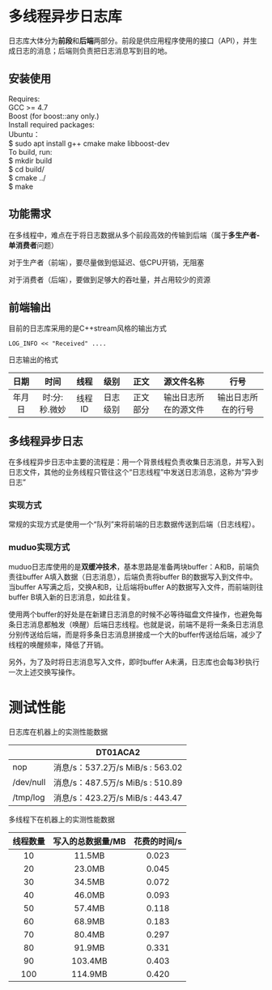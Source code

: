 # 多线程异步日志库

日志库大体分为**前段**和**后端**两部分。前段是供应用程序使用的接口（API），并生成日志的消息；后端则负责把日志消息写到目的地。

## 安装使用
Requires:  
  GCC >= 4.7  
  Boost (for boost::any only.)  
Install required packages:   
Ubuntu：  
  $ sudo apt install g++ cmake make libboost-dev  
To build, run:  
  $ mkdir build  
  $ cd build/  
  $ cmake ../  
  $ make

## 功能需求

在多线程中，难点在于将日志数据从多个前段高效的传输到后端（属于**多生产者-单消费者**问题）

对于生产者（前端），要尽量做到低延迟、低CPU开销，无阻塞

对于消费者（后端），要做到足够大的吞吐量，并占用较少的资源

## 前端输出

目前的日志库采用的是C++stream风格的输出方式

```
LOG_INFO << "Received" ....
```

日志输出的格式

|  日期  |     时间      |  线程  |   级别   |   正文   |      源文件名称      |        行号        |
| :----: | :-----------: | :----: | :------: | :------: | :------------------: | :----------------: |
| 年月日 | 时:分:秒.微妙 | 线程ID | 日志级别 | 正文部分 | 输出日志所在的源文件 | 输出日志所在的行号 |



## 多线程异步日志

在多线程异步日志中主要的流程是：用一个背景线程负责收集日志消息，并写入到日志文件，其他的业务线程只管往这个“日志线程”中发送日志消息，这称为“异步日志”

### 实现方式

常规的实现方式是使用一个“队列”来将前端的日志数据传送到后端（日志线程）。

### muduo实现方式

muduo日志库使用的是**双缓冲技术**，基本思路是准备两块buffer：A和B，前端负责往buffer  A填入数据（日志消息），后端负责将buffer B的数据写入到文件中。当buffer A写满之后，交换A和B，让后端将buffer A的数据写入文件，而前端则往buffer B填入新的日志消息，如此往复。

使用两个buffer的好处是在新建日志消息的时候不必等待磁盘文件操作，也避免每条日志消息都触发（唤醒）后端日志线程。也就是说，前端不是将一条条日志消息分别传送给后端，而是将多条日志消息拼接成一个大的buffer传送给后端，减少了线程的唤醒频率，降低了开销。

另外，为了及时将日志消息写入文件，即时buffer A未满，日志库也会每3秒执行一次上述交换写操作。

# 测试性能

日志库在机器上的实测性能数据

|           |                   DT01ACA2                   |
| --------- | :------------------------------------------: |
| nop       | 消息/s：537.2万/s             MiB/s : 563.02 |
| /dev/null | 消息/s：487.5万/s             MiB/s : 510.89 |
| /tmp/log  | 消息/s：423.2万/s             MiB/s : 443.47 |

多线程下在机器上的实测性能数据

| 线程数量 | 写入的总数据量/MB | 花费的时间/s |
| :------: | :---------------: | :----------: |
|    10    |      11.5MB       |    0.023     |
|    20    |      23.0MB       |    0.045     |
|    30    |      34.5MB       |    0.072     |
|    40    |      46.0MB       |    0.093     |
|    50    |      57.4MB       |    0.118     |
|    60    |      68.9MB       |    0.183     |
|    70    |      80.4MB       |    0.297     |
|    80    |      91.9MB       |    0.331     |
|    90    |      103.4MB      |    0.403     |
|   100    |      114.9MB      |    0.420     |



